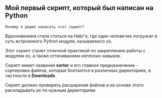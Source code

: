 ## Мой первый скрипт, который был написан на Python

```Почему я решил написать этот скрипт?```

Вдохновением стала статься на Habr'е, где один человечек погружал в суть встроенного Python модуля, называемого os.

Этот скрипт станет отличной практикой по закреплению работы с модулем os, а также оттачиванием неплохих навыков.

Скрипт имеет название **sorter** и его главное предназначение - сортировка файлов, которые болтаются в различных директориях, в частности в **Downloads**.

Скрипт должен проверять расширения файлов и на основе этого раскладывать их по нужным директориям.
